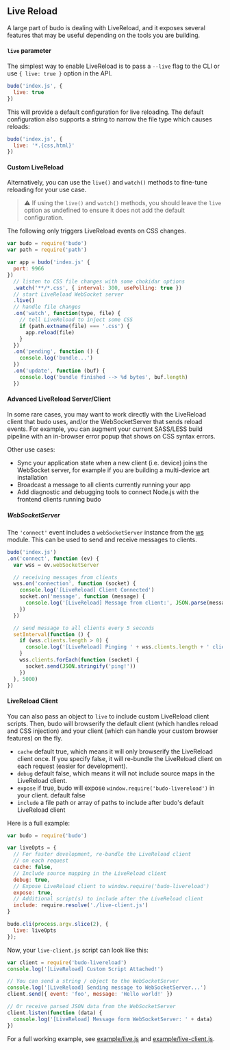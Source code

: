 ## Live Reload

A large part of budo is dealing with LiveReload, and it exposes several features that may be useful depending on the tools you are building.

#### `live` parameter

The simplest way to enable LiveReload is to pass a `--live` flag to the CLI or use `{ live: true }` option in the API.

```js
budo('index.js', {
  live: true
})
```

This will provide a default configuration for live reloading. The default configuration also supports a string to narrow the file type which causes reloads:

```js
budo('index.js', {
  live: '*.{css,html}'
})
```

#### Custom LiveReload

Alternatively, you can use the `live()` and `watch()` methods to fine-tune reloading for your use case.

> :warning: If using the `live()` and `watch()` methods, you should leave the `live` option as undefined to ensure it does not add the default configuration.

The following only triggers LiveReload events on CSS changes.

```js
var budo = require('budo')
var path = require('path')

var app = budo('index.js' {
  port: 9966
})
  // listen to CSS file changes with some chokidar options
  .watch('**/*.css', { interval: 300, usePolling: true })
  // start LiveReload WebSocket server
  .live()
  // handle file changes
  .on('watch', function(type, file) {
    // tell LiveReload to inject some CSS
    if (path.extname(file) === '.css') {
      app.reload(file)
    }
  })
  .on('pending', function () {
    console.log('bundle...')
  })
  .on('update', function (buf) {
    console.log('bundle finished --> %d bytes', buf.length)
  })
```

#### Advanced LiveReload Server/Client

In some rare cases, you may want to work directly with the LiveReload client that budo uses, and/or the WebSocketServer that sends reload events. For example, you can augment your current SASS/LESS build pipeline with an in-browser error popup that shows on CSS syntax errors.

Other use cases:

- Sync your application state when a new client (i.e. device) joins the WebSocket server, for example if you are building a multi-device art installation
- Broadcast a message to all clients currently running your app
- Add diagnostic and debugging tools to connect Node.js with the frontend clients running budo

##### WebSocketServer

The `'connect'` event includes a `webSocketServer` instance from the [ws](https://www.npmjs.com/package/ws) module. This can be used to send and receive messages to clients.

```js
budo('index.js')
.on('connect', function (ev) {
  var wss = ev.webSocketServer

  // receiving messages from clients
  wss.on('connection', function (socket) {
    console.log('[LiveReload] Client Connected')
    socket.on('message', function (message) {
      console.log('[LiveReload] Message from client:', JSON.parse(message))
    })
  })

  // send message to all clients every 5 seconds
  setInterval(function () {
    if (wss.clients.length > 0) {
      console.log('[LiveReload] Pinging ' + wss.clients.length + ' clients')
    }
    wss.clients.forEach(function (socket) {
      socket.send(JSON.stringify('ping!'))
    })
  }, 5000)
})
```

#### LiveReload Client

You can also pass an object to `live` to include custom LiveReload client scripts. Then, budo will browserify the default client (which handles reload and CSS injection) and your client (which can handle your custom browser features) on the fly.


- `cache` default true, which means it will only browserify the LiveReload client once. If you specify false, it will re-bundle the LiveReload client on each request (easier for development).
- `debug` default false, which means it will not include source maps in the LiveReload client.
- `expose` if true, budo will expose `window.require('budo-livereload')` in your client. default false
- `include` a file path or array of paths to include after budo's default LiveReload client

Here is a full example:

```js
var budo = require('budo')

var liveOpts = {
  // For faster development, re-bundle the LiveReload client
  // on each request
  cache: false,
  // Include source mapping in the LiveReload client
  debug: true,
  // Expose LiveReload client to window.require('budo-livereload')
  expose: true,
  // Additional script(s) to include after the LiveReload client
  include: require.resolve('./live-client.js')
}

budo.cli(process.argv.slice(2), {
  live: liveOpts
});
```

Now, your `live-client.js` script can look like this:

```js
var client = require('budo-livereload')
console.log('[LiveReload] Custom Script Attached!')

// You can send a string / object to the WebSocketServer
console.log('[LiveReload] Sending message to WebSocketServer...')
client.send({ event: 'foo', message: 'Hello world!' })

// Or receive parsed JSON data from the WebSocketServer
client.listen(function (data) {
  console.log('[LiveReload] Message form WebSocketServer: ' + data)
})
```

For a full working example, see [example/live.js](../example/live.js) and [example/live-client.js](example/live-client.js).